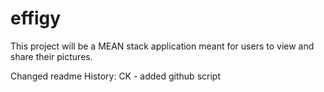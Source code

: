 # effigy
This project will be a MEAN stack application meant for users to view and share their pictures.


Changed readme
History:
CK - added github script